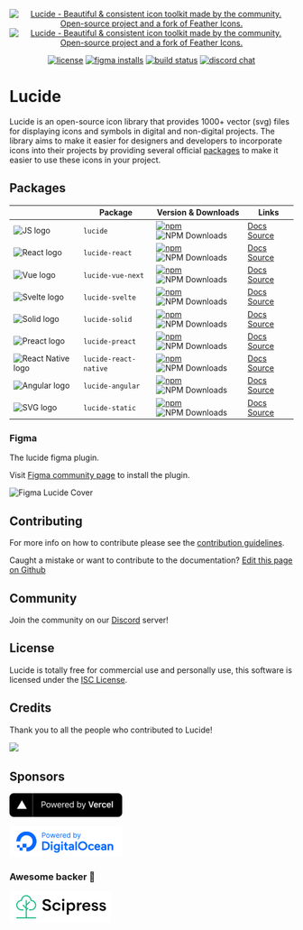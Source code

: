 <p align="center">
  <a href="https://github.com/lucide-icons/lucide#gh-light-mode-only">
    <img src="https://lucide.dev/lucide-logo-repo.svg#gh-light-mode-only" alt="Lucide - Beautiful & consistent icon toolkit made by the community. Open-source project and a fork of Feather Icons." width="480">
  </a>
  <a href="https://github.com/lucide-icons/lucide#gh-dark-mode-only">
    <img src="https://lucide.dev/lucide-logo-repo-dark.svg#gh-dark-mode-only" alt="Lucide - Beautiful & consistent icon toolkit made by the community. Open-source project and a fork of Feather Icons." width="480">
  </a>
</p>
<p align="center">
  <a href="https://github.com/lucide-icons/lucide/blob/main/LICENSE"><img src="https://img.shields.io/npm/l/lucide" alt="license"></a>
  <a href="https://www.figma.com/community/plugin/939567362549682242/Lucide-Icons"><img src="https://img.shields.io/badge/Figma-F24E1E?logo=figma&logoColor=white" alt="figma installs"></a>
  <a href="https://github.com/lucide-icons/lucide/actions/workflows/release.yml"><img src="https://github.com/lucide-icons/lucide/actions/workflows/release.yml/badge.svg" alt="build status"></a>
  <a href="https://discord.gg/EH6nSts"><img src="https://img.shields.io/discord/723074157486800936?label=chat&logo=discord&logoColor=%23ffffff&colorB=%237289DA" alt="discord chat"></a>
</p>

# Lucide

Lucide is an open-source icon library that provides 1000+ vector (svg) files for displaying icons and symbols in digital and non-digital projects. The library aims to make it easier for designers and developers to incorporate icons into their projects by providing several official [packages](https://lucide.dev/packages) to make it easier to use these icons in your project.

## Packages

|  | Package | Version & Downloads | Links |
| --- | --- | --- | --- |
| <img src="https://lucide.dev/framework-logos/js.svg" alt="JS logo" width="48"> | `lucide` | [![npm](https://img.shields.io/npm/v/lucide)](https://www.npmjs.com/package/lucide) ![NPM Downloads](https://img.shields.io/npm/dw/lucide) | [Docs](https://lucide.dev/guide/packages/lucide) [Source](./packages/lucide) |
| <img src="https://lucide.dev/framework-logos/react.svg" alt="React logo" width="48"> | `lucide-react` | [![npm](https://img.shields.io/npm/v/lucide-react)](https://www.npmjs.com/package/lucide-react) ![NPM Downloads](https://img.shields.io/npm/dw/lucide-react) | [Docs](https://lucide.dev/guide/packages/lucide-react) [Source](./packages/lucide-react) |
| <img src="https://lucide.dev/framework-logos/vue.svg" alt="Vue logo" width="48"> | `lucide-vue-next` | [![npm](https://img.shields.io/npm/v/lucide-vue-next)](https://www.npmjs.com/package/lucide-vue-next) ![NPM Downloads](https://img.shields.io/npm/dw/lucide-vue-next) | [Docs](https://lucide.dev/guide/packages/lucide-vue-next) [Source](./packages/lucide-vue-next) |
| <img src="https://lucide.dev/framework-logos/svelte.svg" alt="Svelte logo" width="48"> | `lucide-svelte` | [![npm](https://img.shields.io/npm/v/lucide-svelte)](https://www.npmjs.com/package/lucide-svelte) ![NPM Downloads](https://img.shields.io/npm/dw/lucide-svelte) | [Docs](https://lucide.dev/guide/packages/lucide-svelte) [Source](./packages/lucide-svelte) |
| <img src="https://lucide.dev/framework-logos/solid.svg" alt="Solid logo" width="48"> | `lucide-solid` | [![npm](https://img.shields.io/npm/v/lucide-solid)](https://www.npmjs.com/package/lucide-solid) ![NPM Downloads](https://img.shields.io/npm/dw/lucide-solid) | [Docs](https://lucide.dev/guide/packages/lucide-solid) [Source](./packages/lucide-solid) |
| <img src="https://lucide.dev/framework-logos/preact.svg" alt="Preact logo" width="48"> | `lucide-preact` | [![npm](https://img.shields.io/npm/v/lucide-preact)](https://www.npmjs.com/package/lucide-preact) ![NPM Downloads](https://img.shields.io/npm/dw/lucide-preact) | [Docs](https://lucide.dev/guide/packages/lucide-preact) [Source](./packages/lucide-preact) |
| <img src="https://lucide.dev/framework-logos/react-native.svg" alt="React Native logo" width="48"> | `lucide-react-native` | [![npm](https://img.shields.io/npm/v/lucide-react-native)](https://www.npmjs.com/package/lucide-react-native) ![NPM Downloads](https://img.shields.io/npm/dw/lucide-react-native) | [Docs](https://lucide.dev/guide/packages/lucide-react-native) [Source](./packages/lucide-react-native) |
| <img src="https://lucide.dev/framework-logos/angular.svg" alt="Angular logo" width="48"> | `lucide-angular` | [![npm](https://img.shields.io/npm/v/lucide-angular)](https://www.npmjs.com/package/lucide-angular) ![NPM Downloads](https://img.shields.io/npm/dw/lucide-angular) | [Docs](https://lucide.dev/guide/packages/lucide-angular) [Source](./packages/lucide-angular) |
| <img src="https://lucide.dev/framework-logos/svg.svg" alt="SVG logo" width="48"> | `lucide-static` | [![npm](https://img.shields.io/npm/v/lucide-static)](https://www.npmjs.com/package/lucide-static) ![NPM Downloads](https://img.shields.io/npm/dw/lucide-static) | [Docs](https://lucide.dev/guide/packages/lucide-static) [Source](./packages/lucide-static) |

### Figma

The lucide figma plugin.

Visit [Figma community page](https://www.figma.com/community/plugin/939567362549682242/Lucide-Icons) to install the plugin.

<img width="420" src="https://www.figma.com/community/plugin/939567362549682242/thumbnail" alt="Figma Lucide Cover">

## Contributing

For more info on how to contribute please see the [contribution guidelines](https://github.com/lucide-icons/lucide/blob/main/CONTRIBUTING.md).

Caught a mistake or want to contribute to the documentation? [Edit this page on Github](https://github.com/lucide-icons/lucide/blob/main/README.md)

## Community

Join the community on our [Discord](https://discord.gg/EH6nSts) server!

## License

Lucide is totally free for commercial use and personally use, this software is licensed under the [ISC License](https://github.com/lucide-icons/lucide/blob/main/LICENSE).

## Credits

Thank you to all the people who contributed to Lucide!

<a href="https://github.com/lucide-icons/lucide/graphs/contributors">
<img src="https://opencollective.com/lucide-icons/contributors.svg?width=890" /></a>

## Sponsors

<a href="https://vercel.com?utm_source=lucide&utm_campaign=oss">
  <img src="docs/public/vercel.svg" alt="Powered by Vercel" width="200" />
</a>

<a href="https://www.digitalocean.com/?refcode=b0877a2caebd&utm_campaign=Referral_Invite&utm_medium=Referral_Program&utm_source=badge"><img src="docs/public/digitalocean.svg" width="200" alt="DigitalOcean Referral Badge" /></a>

### Awesome backer 🍺

<a href="https://www.scipress.io?utm_source=lucide"><img src="docs/public/sponsors/scipress.svg" width="180" alt="Scipress sponsor badge" /></a>
